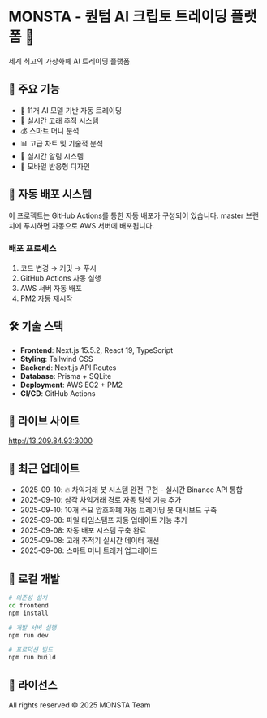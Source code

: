 # MONSTA - 퀀텀 AI 크립토 트레이딩 플랫폼 🚀

세계 최고의 가상화폐 AI 트레이딩 플랫폼

## 🌟 주요 기능

- 🤖 11개 AI 모델 기반 자동 트레이딩
- 🐋 실시간 고래 추적 시스템
- 💰 스마트 머니 분석
- 📊 고급 차트 및 기술적 분석
- 🔔 실시간 알림 시스템
- 📱 모바일 반응형 디자인

## 🚀 자동 배포 시스템

이 프로젝트는 GitHub Actions를 통한 자동 배포가 구성되어 있습니다.
master 브랜치에 푸시하면 자동으로 AWS 서버에 배포됩니다.

### 배포 프로세스
1. 코드 변경 → 커밋 → 푸시
2. GitHub Actions 자동 실행
3. AWS 서버 자동 배포
4. PM2 자동 재시작

## 🛠️ 기술 스택

- **Frontend**: Next.js 15.5.2, React 19, TypeScript
- **Styling**: Tailwind CSS
- **Backend**: Next.js API Routes
- **Database**: Prisma + SQLite
- **Deployment**: AWS EC2 + PM2
- **CI/CD**: GitHub Actions

## 📍 라이브 사이트

http://13.209.84.93:3000

## 📅 최근 업데이트

- 2025-09-10: 🔥 차익거래 봇 시스템 완전 구현 - 실시간 Binance API 통합
- 2025-09-10: 삼각 차익거래 경로 자동 탐색 기능 추가
- 2025-09-10: 10개 주요 암호화폐 자동 트레이딩 봇 대시보드 구축
- 2025-09-08: 파일 타임스탬프 자동 업데이트 기능 추가
- 2025-09-08: 자동 배포 시스템 구축 완료
- 2025-09-08: 고래 추적기 실시간 데이터 개선
- 2025-09-08: 스마트 머니 트래커 업그레이드

## 🔧 로컬 개발

```bash
# 의존성 설치
cd frontend
npm install

# 개발 서버 실행
npm run dev

# 프로덕션 빌드
npm run build
```

## 📝 라이선스

All rights reserved © 2025 MONSTA Team